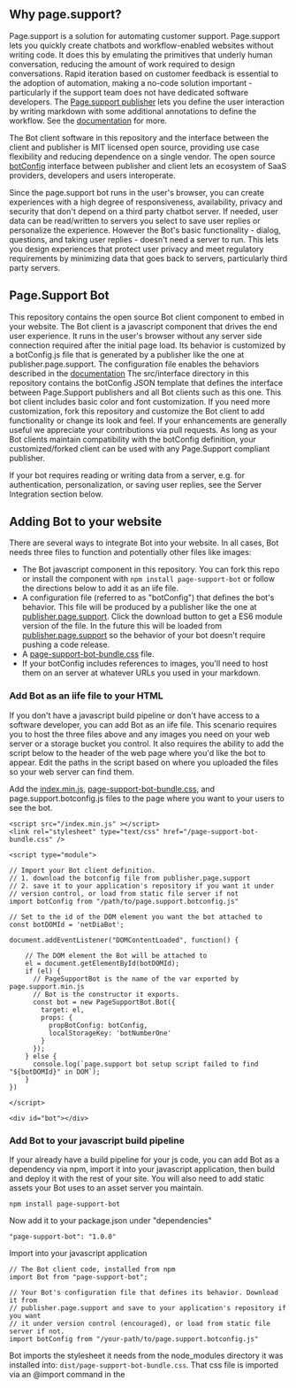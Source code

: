 ## Why page.support?

Page.support is a solution for automating customer support. Page.support lets you quickly create chatbots and workflow-enabled websites without writing code. It does this by emulating the primitives that underly human conversation, reducing the amount of work required to design conversations. Rapid iteration based on customer feedback is essential to the adoption of automation, making a no-code solution important - particularly if the support team does not have dedicated software developers. The [Page.support publisher](https://publisher.page.support) lets you define the user interaction by writing markdown with some additional annotations to define the workflow. See the [documentation](https://documentation.page.support) for more.

The Bot client software in this repository and the interface between the client and publisher is MIT licensed open source, providing use case flexibility and reducing dependence on a single vendor. The open source [botConfig](https://github.com/page-support/web-client/blob/main/src/state/BotConfig.js) interface between publisher and client lets an ecosystem of SaaS providers, developers and users interoperate. 

Since the page.support bot runs in the user's browser, you can create experiences with a high degree of responsiveness, availability, privacy and security that don't depend on a third party chatbot server. If needed, user data can be read/written to servers you select to save user replies or personalize the experience. However the Bot's basic functionality - dialog, questions, and taking user replies - doesn't need a server to run. This lets you design experiences that protect user privacy and meet regulatory requirements by minimizing data that goes back to servers, particularly third party servers.

## Page.Support Bot 

This repository contains the open source Bot client component to embed in your website. The Bot client is a javascript component that drives the end user experience. It runs in the user's browser without any server side connection required after the initial page load. Its behavior is customized by a botConfig.js file that is generated by a publisher like the one at publisher.page.support. The configuration file enables the behaviors described in the [documentation](https://documentation.page.support/) The src/interface directory in this repository contains the botConfig JSON template that defines the interface between Page.Support publishers and all Bot clients such as this one. This bot client includes basic color and font customization. If you need more customization, fork this repository and customize the Bot client to add functionality or change its look and feel. If your enhancements are generally useful we appreciate your contributions via pull requests. As long as your Bot clients maintain compatibility with the botConfig definition, your customized/forked client can be used with any Page.Support compliant publisher.

If your bot requires reading or writing data from a server, e.g. for authentication, personalization, or saving user replies, see the Server Integration section below.


## Adding Bot to your website

There are several ways to integrate Bot into your website. In all cases, Bot needs three files to function and potentially other files like images:

* The Bot javascript component in this repository. You can fork this repo or install the component with `npm install page-support-bot` or follow the directions below to add it as an iife file.
* A configuration file (referred to as "botConfig") that defines the bot's behavior. This file will be produced by a publisher like the one at [publisher.page.support](https://publisher.page.support). Click the download button to get a ES6 module version of the file. In the future this will be loaded from [publisher.page.support](https://publisher.page.support) so the behavior of your bot doesn't require pushing a code release.
* A [page-support-bot-bundle.css](https://github.com/page-support/web-client/blob/main/dist/page-support-bot-bundle.css) file. 
* If your botConfig includes references to images, you'll need to host them on an server at whatever URLs you used in your markdown.


### Add Bot as an iife file to your HTML

If you don't have a javascript build pipeline or don't have access to a software developer, you can add Bot as an iife file. This scenario requires you to host the three files above and any images you need on your web server or a storage bucket you control. It also requires the ability to add the script below to the header of the web page where you'd like the bot to appear. Edit the paths in the script based on where you uploaded the files so your web server can find them.

Add the [index.min.js](https://github.com/page-support/web-client/blob/main/dist/index.min.js), [page-support-bot-bundle.css](https://github.com/page-support/web-client/blob/main/dist/page-support-bot-bundle.css), and page.support.botconfig.js files to the page where you want to your users to see the bot.

```
<script src="/index.min.js" ></script>
<link rel="stylesheet" type="text/css" href="/page-support-bot-bundle.css" />

<script type="module"> 

// Import your Bot client definition.
// 1. download the botconfig file from publisher.page.support 
// 2. save it to your application's repository if you want it under
// version control, or load from static file server if not
import botConfig from "/path/to/page.support.botconfig.js"

// Set to the id of the DOM element you want the bot attached to
const botDOMId = 'netDiaBot';  

document.addEventListener("DOMContentLoaded", function() {

    // The DOM element the Bot will be attached to
    el = document.getElementById(botDOMId);
    if (el) {
      // PageSupportBot is the name of the var exported by page.support.min.js 
      // Bot is the constructor it exports.   
      const bot = new PageSupportBot.Bot({
        target: el,
        props: {
          propBotConfig: botConfig,
          localStorageKey: 'botNumberOne'
        }
      });
    } else {
      console.log(`page.support bot setup script failed to find "${botDOMId}" in DOM`);
    } 
})

</script>

<div id="bot"></div>

```


### Add Bot to your javascript build pipeline

 If your already have a build pipeline for your js code, you can add Bot as a dependency via npm, import it into your javascript application, then build and deploy it with the rest of your site. You will also need to add static assets your Bot uses to an asset server you maintain.  

```
npm install page-support-bot
```

Now add it to your package.json under "dependencies"

```
"page-support-bot": "1.0.0"
```

Import into your javascript application

```
// The Bot client code, installed from npm
import Bot from "page-support-bot"; 

// Your Bot's configuration file that defines its behavior. Download it from  
// publisher.page.support and save to your application's repository if you want 
// it under version control (encouraged), or load from static file server if not. 
import botConfig from "/your-path/to/page.support.botconfig.js"
```

Bot imports the stylesheet it needs from the node_modules directory it was installed into: `dist/page-support-bot-bundle.css`. That css file is imported via an @import command in the <style> section of BotConversationUI.svelte. Your bundler must compile that file along with the rest of your site's css into one file so no <link> to that file is needed.

Next add the Bot component to your page's HTML

```
<Bot propBotConfig={botConfig} 
     bind:this={botBinding} 
     localStorageKey={localStorageKey}
     cssFileURI={"path/to/the/page-support-bot-bundle.css} 
/> 
```

Or, add attach it to the DOM with javascript:

```
import botConfig from "./page.support.botconfig.js";

// IIFE creates bot and attaches it to the DOM
(function () {

// Set to the id of the DOM element you want the bot attached to
const botDOMId = 'netDiaBot';  

document.addEventListener("DOMContentLoaded", function() {

    // The DOM element the Bot will be attached to
    el = document.getElementById(botDOMId);
    if (el) {
      // PageSupportBot is the name of the var exported by page.support.min.js 
      // Bot is the constructor it exports.   
      const bot = new PageSupportBot.Bot({
        target: el,
        props: {
          propBotConfig: botConfig,
          localStorageKey: 'botNumberOne',
          cssFileURI: 'page-support-bot-bundle.css'
        }
      });
    } else {
      console.log(`page.support bot setup script failed to find "${botDOMId}" in DOM`);
    } 
})

  
})();  // iife closure
```

Bot supports the following props:

REQUIRED
* localStorageKey is the unique key Bot will use to preserve each user's conversation state in the browser. This should be a String unique to each bot in your domain. You can have multiple Bots per domain as long as they have unique keys. This prop is required.

OPTIONAL (required in some circumstances)
* cssFileURI: URI where the bot's css file is located. The value is used to set the href property of a link that loads the stylesheet. This allows the parent site flexibility about where to put the css file. If not provided, the bot uses the CSS_FILE constant which equals './page-support-bot-bundle.css'. The defaults works if the css file is in the same directory as the js executables. That will be true if bot is imported from an npm package - since both js and css are in the dist folder. 
* botConfig is the js object you imported earlier in your app. Its optional if you are using startNewConversation(botConfig) to initiate Bot. Otherwise required.
* bind:this={botBinding} is an optional reference to this bot that lets you call functions in the Bot, such as starting a new conversation. If you are not calling startNewConversation() or some other function exported by Bot its not needed. 
* propGetConfigFromRemote is a optional boolean that is not currently supported - in the future this will let you specify a remote URL from which load the bot definition.
* waitForStartNewConversation is an optional boolean which if true will cause bot to display nothing until the startNewConversation() function is called. Use when you want your site to control when the bot activates and displays on a page. Defaults to false, which means the bot will display at page load with the first round of conversation displayed.

The bot component uses the Svelte javascript framework and tailwindcss framework. See the rollup.config.js, tailwind.config.js, babel.config.js and postcss.config.js files for build configuration requirements.


### Control bot start and botConfig from parent site
Parent sites might want to control when a bot starts a new conversation, for example with a "Run" button. This button would also restart an existing conversation if one was in progress. You might want to do this without reloading the component. You might also want to pass in a new botConfig when the user clicks "Run" in the parent site. This might be useful for Bot markdown authoring scenarios. For this use case, you'd use code something like this

```
// in your javascript
let botBinding;

// runBot() is run by an onClick event 
function runBot() {
  botBinding.startNewConversation(botConfig);
}

// in your html.


// By setting waitForStartNewConversation to true bot will display nothing
// until startNewConversation is called.
<Bot propBotConfig={null} 
     bind:this={botBinding}
     propGetConfigFromRemote={false}
     localStorageKey={localStoragePreviewBotKey} 
     waitForStartNewConversation={true} 
/> 

```


### Show / hide bot to save screen real estate

The Parent site can add the bot IIFE or js module to the DOM whenever they want. If the botConfig is being fetched from remote, you might want to load bot after the DOM is loaded, but in a hidden state so it will fetch botConfig and be ready to display. When you want to display the bot, e.g. if a user clicks a button to interact with the bot, unhide the HTML element the bot resides under.  


### Add static assets - images and css
Any static assets referred to in your bot's markdown, such as image tags, must be uploaded to the URLs you added to the markdown. At this time page.support doesn't maintain any static asset servers, so add static assets to your storage bucket or website public directory.  

Don't forget to add the [page-support-bot-bundle.css](https://github.com/page-support/web-client/blob/main/dist/page-support-bot-bundle.css) file in this repository to the public folder of your web server as described previously.


### Conversation initialization
When your user first loads the page, the Bot will display and start a new conversation by default. Bot will maintain conversation state across page reloads in a tab by using sessionStorage. Closing the tab will end the conversation. 

If you want to give your web application control over when the Bot displays, use your web framework's conditional loading/display - usually some type of if block.

If you want give your web application control over starting and restarting a conversation, use `botBinding.startNewConversation(botConfig);` to start a new conversation with the passed in configuration. It also lets you give the user control over when to engage with the bot instead of launching it by default.


### Testing
This component includes setup files to perform visual testing in [Storybook](https://storybook.js.org). See the /.storybook directory in this repository for Storybook setup, and the ui/Bot.stories.js file for user stories and their test files. Since Bot is a component rather than a fully functioning website, Storybook provides an environment to test the component across different user stories without having to first do an integration with your website.

Install Storybook, then type `npm run storybook` when in this repository's parent directory then open Storybook at localhost:6006

For automated tests, this component uses Jest. To run automated tests of dialog.js and lower level functions, see tests under src/dialog/tests and follow the instructions in the test file. Tests are sparse now, feel free to submit more with pull requests.

### Customizing and Building
If you make modifications to the Bot then want to deploy the changes to your website, run `$ npm run build` which will drop three files in the /dist directory:

- index.mjs is an ES6 module file for importation into your build.   
- index.min.js is a IIFE file for websites that do not use a modern build

### User engagement tracking
A key part of measuring the success of any type of automation is measuring user engagement. You want to know if users are using the automation, and if they are achieving their goals when they use it.
Page.support bots will integrate with any user engagement measurement platform that can receive event from the bot, such as Google Analytics. You don't need a new event tracking system, you can use the same one you are using on the bot's parent site (your main website). Bot will send events to it so you can see all your user measurements in one place.

To configure event tracking set the `trackUserReplies` property in your botConfig to 'true'. This property defaults to false. When set to true, bot will call a global javascript function called  `pageSupportBotTracker()` and pass in user events to that function. 

Second, add `pageSupportBotTracker()` to your parent site's global javascript namespace. This allows you to use your existing event tracking service's function calls to send the data to your event tracking service. The contents of `pageSupportBotTracker()` will vary based on the user analytics service you are using. For example if you are using Google Analytic's GA4 the syntax would be:

```
  // in your website's <head> tag on all pages where the bot appears
  <script>

    function pageSupportBotTracker(eventName, parameters) {
      gtag('event', eventName, parameters); 
    }

  </script>
```

The function is called with two arguments, `eventName` and `parameters`. `eventName` is a String uniquely identifying the event your bot will report. Your bot will supply the event name, for example `reply_click` is the name of the event reported when a user selects a reply in the bot. `parameters` is a javascript object supplied by the bot with data about the reply. It will include properties that identify the question the bot asked, the user reply, and the status of the conversation. For example: 

```
{
  "ask": "### Router models\nWhat type of router do you have?\n![Router models](/assets/routerModels.png)",
  "userReplyValues": [
    "Brand Beta model Z44"
  ],
  "userReplyIndexes": [
    2
  ],
  "ending": "completed"
}
```

The bot will call `pageSupportBotTracker()` when it asks the user a question and when it receives a reply. 

When the bot asks a question, it will use the event name `page_support_bot_ask_name_${round.slot.name}`

For user replies, it will use the event name `page_support_bot_reply_click`. It reports both what the bot said in the `say` property and the reply recieved from the user in the `userReplyValues` property. 

At the end of the conversation, if the conversation ended without the user abandoning it midway, an end of conversation session history is sent with the event name `page_support_bot_ended_conversation`

Depending on the user analytics service you are using, you may have to translate the eventName and parameter arguments into some other form before sending to your tracking service. With Google Analytics they are the second and third arguments to their gtag function. Note that with GA4 you also have to do some configuration in your Google Analytics account to report custom events.

The script above assumes you already have GA4's tracking setup in another script tag. Substitute the gtag(...) function for whatever function call your analytics system requires.

Depending on your requirements, you might want to setup a new tracking "site" for the bot, separate from the rest of your website. The steps would be the same as above, except when you call your tracking service you'd use a different tracking id.


### Server integration and Data Persistence

By default Bot only relies on the botConfig to drive its behavior so doesn't need to talk to a server. However if you want to personalize Bot's behavior, for example by loading user data, we will be adding simple integrations with arbitrary URLs and APIs in the next release. Those integrations will also enable saving user replies to an API on your server. 

If you want to do this now, you can customize the bot to 
load user data. Call out to your server right before the loadUI() function in Bot.svelte. To save individual user replies see the saveReply() function in dialog.js. To save an updated version of the entire conversation after every user reply see 
saveConversation() in state.js. 

### Versioning and Compatibility
The bot client and the botConfig file it uses must be on the same major version. The version of the bot client is the same as the version in package.json, and there's a check in state.js's versionCompatible() that will surface a user-visible error if bot reads a botConfig that's not compatible. botConfig files also have a version property that is used to determine compatibility. If you are adding the bot client to your website with your own build pipeline,ensure that the botConfigVersion constant in state.js is set to the same major version as the botConfig files you plan to use with the client. (and of course make whatever updates to the code you need to maintain compatibility) If you are adding bot client by copying in the index.min.js file the version will already be set by the rollup build process.